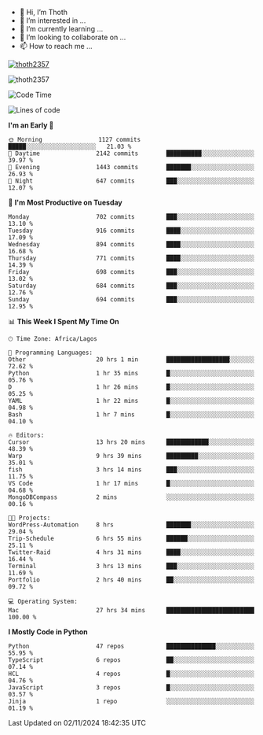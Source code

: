 <!---
thoth2357/thoth2357 is a ✨ special ✨ repository because its `README.md` (this file) appears on your GitHub profile.
You can click the Preview link to take a look at your changes.
--->

- 👋 Hi, I’m Thoth
- 👀 I’m interested in ...
- 🌱 I’m currently learning ...
- 💞️ I’m looking to collaborate on ...
- 📫 How to reach me ...


<p align="left"> <a href="https://github.com/ryo-ma/github-profile-trophy"><img src="https://github-profile-trophy.vercel.app/?username=thoth2357&theme=gruvbox&no-bg=true&no-frame=false&title=MultiLanguage,Commits,Repositories,Stars,Followers,PullRequest,Reviews,Issues" alt="thoth2357" /></a> </p>

<p align="left"> <img src="https://komarev.com/ghpvc/?username=thoth2357&label=Profile%20views&color=0e75b6&style=flat" alt="thoth2357" /> </p>

<!--START_SECTION:waka-->
![Code Time](http://img.shields.io/badge/Code%20Time-3%2C376%20hrs%204%20mins-blue)

![Lines of code](https://img.shields.io/badge/From%20Hello%20World%20I%27ve%20Written-30.4%20million%20lines%20of%20code-blue)

**I'm an Early 🐤** 

```text
🌞 Morning                1127 commits        █████░░░░░░░░░░░░░░░░░░░░   21.03 % 
🌆 Daytime                2142 commits        ██████████░░░░░░░░░░░░░░░   39.97 % 
🌃 Evening                1443 commits        ███████░░░░░░░░░░░░░░░░░░   26.93 % 
🌙 Night                  647 commits         ███░░░░░░░░░░░░░░░░░░░░░░   12.07 % 
```
📅 **I'm Most Productive on Tuesday** 

```text
Monday                   702 commits         ███░░░░░░░░░░░░░░░░░░░░░░   13.10 % 
Tuesday                  916 commits         ████░░░░░░░░░░░░░░░░░░░░░   17.09 % 
Wednesday                894 commits         ████░░░░░░░░░░░░░░░░░░░░░   16.68 % 
Thursday                 771 commits         ████░░░░░░░░░░░░░░░░░░░░░   14.39 % 
Friday                   698 commits         ███░░░░░░░░░░░░░░░░░░░░░░   13.02 % 
Saturday                 684 commits         ███░░░░░░░░░░░░░░░░░░░░░░   12.76 % 
Sunday                   694 commits         ███░░░░░░░░░░░░░░░░░░░░░░   12.95 % 
```


📊 **This Week I Spent My Time On** 

```text
🕑︎ Time Zone: Africa/Lagos

💬 Programming Languages: 
Other                    20 hrs 1 min        ██████████████████░░░░░░░   72.62 % 
Python                   1 hr 35 mins        █░░░░░░░░░░░░░░░░░░░░░░░░   05.76 % 
D                        1 hr 26 mins        █░░░░░░░░░░░░░░░░░░░░░░░░   05.25 % 
YAML                     1 hr 22 mins        █░░░░░░░░░░░░░░░░░░░░░░░░   04.98 % 
Bash                     1 hr 7 mins         █░░░░░░░░░░░░░░░░░░░░░░░░   04.10 % 

🔥 Editors: 
Cursor                   13 hrs 20 mins      ████████████░░░░░░░░░░░░░   48.39 % 
Warp                     9 hrs 39 mins       █████████░░░░░░░░░░░░░░░░   35.01 % 
fish                     3 hrs 14 mins       ███░░░░░░░░░░░░░░░░░░░░░░   11.75 % 
VS Code                  1 hr 17 mins        █░░░░░░░░░░░░░░░░░░░░░░░░   04.68 % 
MongoDBCompass           2 mins              ░░░░░░░░░░░░░░░░░░░░░░░░░   00.16 % 

🐱‍💻 Projects: 
WordPress-Automation     8 hrs               ███████░░░░░░░░░░░░░░░░░░   29.04 % 
Trip-Schedule            6 hrs 55 mins       ██████░░░░░░░░░░░░░░░░░░░   25.11 % 
Twitter-Raid             4 hrs 31 mins       ████░░░░░░░░░░░░░░░░░░░░░   16.44 % 
Terminal                 3 hrs 13 mins       ███░░░░░░░░░░░░░░░░░░░░░░   11.69 % 
Portfolio                2 hrs 40 mins       ██░░░░░░░░░░░░░░░░░░░░░░░   09.72 % 

💻 Operating System: 
Mac                      27 hrs 34 mins      █████████████████████████   100.00 % 
```

**I Mostly Code in Python** 

```text
Python                   47 repos            ██████████████░░░░░░░░░░░   55.95 % 
TypeScript               6 repos             ██░░░░░░░░░░░░░░░░░░░░░░░   07.14 % 
HCL                      4 repos             █░░░░░░░░░░░░░░░░░░░░░░░░   04.76 % 
JavaScript               3 repos             █░░░░░░░░░░░░░░░░░░░░░░░░   03.57 % 
Jinja                    1 repo              ░░░░░░░░░░░░░░░░░░░░░░░░░   01.19 % 
```




 Last Updated on 02/11/2024 18:42:35 UTC
<!--END_SECTION:waka-->
<!--![](http://github-profile-summary-cards.vercel.app/api/cards/profile-details?username=thoth2357&theme=2077)

![](http://github-profile-summary-cards.vercel.app/api/cards/stats?username=thoth2357&theme=2077)![](http://github-profile-summary-cards.vercel.app/api/cards/productive-time?username=thoth2357&theme=2077&utcOffset=8) -->

